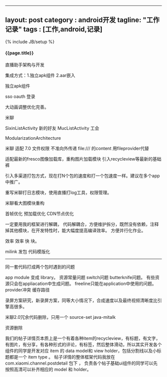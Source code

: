 
---
layout: post
category : android开发
tagline: "工作记录"
tags : [工作,android,记录]
---
{% include JB/setup %}

<h4>{{page.title}}</h4>

直播助手架构与开发

集成方式：1.独立apk组件 2.aar嵌入

独立apk组件

sso oauth 登录


大动画调整优化完善。


米聊

SixinListActivity 新的好友
MucListActivity 工会

ModularizationArchitecture


米聊 适配 7.0 文件权限
不准向外传递 file:/// 的content 用fileprovider代替

适配最新的fresco图像加载库，重构图片加载模块
引入recycleview等最新的基础裤

引入多渠道打包方式，现在打N个包的速度和打一个包速度一样。建议在多个app中推广。

重写米聊打日志模块，使用直播打log工具，权限管理。

米聊看大图模块重构


首帧优化 预加载优化  CDN节点优化


一定要用我的框架进行解耦，
代码解耦合，方便维护拆分，既然没有依赖，注释掉其他模块，在开发特性时，能大幅度提高编译效率。
方便并行化作业。

效率 效率 快 块。


milink 发包 代码模版化


------

同一套代码打成两个包时遇到的问题

app module 变成 library。
资源常量问题 switch问题 butterknife问题。
有些资源只会在appliacation中生成问题。
freeline只能在application中使用的问题。
provider冲突
缓存路径


录屏方案研究，新录屏方案，同等大小情况下，合成速度以及最终视频清晰度比引擎高很多。


米聊2.0冗余代码删除，只用一个 source-set java-mitalk

资源删除



我们的帖子详情页本质上是一个有着各种item的recycleview，有标题，有文字，有图片，有分享，有各种形式的评论，有标签，然后整体滑动，所以其实开发各个组件的同学是开发对应 item 的 data model和 view holder，包括分割线以及小标题都是一个 item type 。 帖子详情的整体框架代码我放在 com.xiaomi.channel.postdetail 包下 ， 负责各个帖子基础ui组件的同学可以先按照高清可以补齐相应的 model 和 holder。



